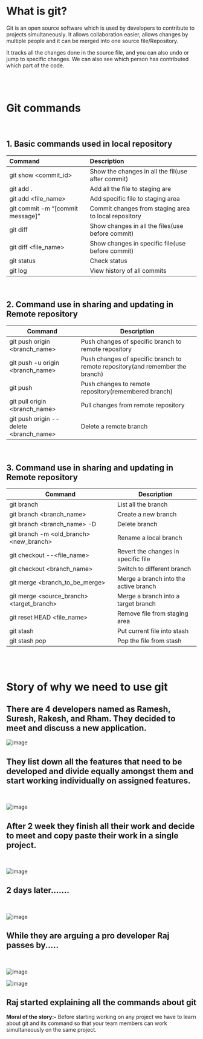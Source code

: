 # **What is git?**
Git is an open source software which is used by developers to contribute to projects simultaneously. It allows collaboration easier, allows changes by multiple people and it can be merged into one source file/Repository.

It tracks all the changes done in the source file, and you can also undo or jump to specific changes. We can also see which person has contributed which part of the code.

<br />
<br />

# **Git commands**
<br />

 ## 1. Basic commands used in local repository

|**Command**                        |**Description**                                        |
|:----------------------------------|:------------------------------------------------------|
|git show <commit_id>               |Show the changes in all the fil(use after commit)      |
|git add .                          |Add all the file to staging are                        |
|git add <file_name>                |Add specific file to staging area                      |
|git commit -m “[commit message]”   |Commit changes from staging area to local repository   |
|git diff                           |Show changes in all the files(use before commit)       |
|git diff <file_name>               |Show changes in specific file(use before commit)       |
|git status                         |Check status                                           |
|git log                            |View history of all commits                            |

<br />


 ## 2. Command use in sharing and updating in Remote repository

| **Command**                            | **Description**                                                               |
|----------------------------------------|-------------------------------------------------------------------------------|
| git push origin <branch_name>          | Push changes of specific branch to remote repository                          |
| git push -u origin <branch_name>       | Push changes of specific branch to remote repository(and remember the branch) |
| git push                               | Push changes to remote repository(remembered branch)                          |
| git pull origin <branch_name>          | Pull changes from remote repository                                           |
| git push origin --delete <branch_name> | Delete a remote branch                                                        |

<br />
  
 ## 3. Command use in sharing and updating in Remote repository

| **Command**                               | **Description**                       |
|-------------------------------------------|---------------------------------------|
| git branch                                | List all the branch                   |
| git branch <branch_name>                  | Create a new branch                   |
| git branch <branch_name> -D               | Delete branch                         |
| git branch -m <old_branch> <new_branch>   | Rename a local branch                 |
| git checkout --<file_name>                | Revert the changes in specific file   |
| git checkout <branch_name>                | Switch to different branch            |
| git merge <branch_to_be_merge>            | Merge a branch into the active branch |
| git merge <source_branch> <target_branch> | Merge a branch into a target branch   |
| git reset HEAD <file_name>                | Remove file from staging area         |
| git stash                                 | Put current file into stash           |
| git stash pop                             | Pop the file from stash               |

<br/>
<br/>

# **Story of why we need to use git**
## There are 4 developers named as Ramesh, Suresh, Rakesh, and Rham. They decided to meet and discuss a new application.

![image](./image/1.jpg)
<br>
## They list down all the features that need to be developed and divide equally amongst them and start working individually on assigned features.
<br>

![image](./image/2.jpg)
<br>

## After 2 week they finish all their work and decide to meet and copy paste their work in a single project.
<br>

![image](./image/3.jpg)
<br>

## 2 days later.......
<br>

![image](./image/4.jpg)
<br>

## While they are arguing a pro developer Raj passes by.....
<br>

![image](./image/4.jpg)
<br>

![image](./image/5.jpg)


## Raj started explaining all the commands about git

**Moral of the story:-** Before starting working on any project we have to learn about git and its command so that your team members can work simultaneously on the same project. 


